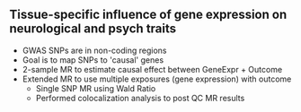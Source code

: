 Tissue-specific influence of gene expression on neurological and psych traits
-----------------------------------------------------------------------------

- GWAS SNPs are in non-coding regions
- Goal is to map SNPs to 'causal' genes
- 2-sample MR to estimate causal effect between GeneExpr + Outcome
- Extended MR to use multiple exposures (gene expression) with outcome
    - Single SNP MR using Wald Ratio
    - Performed colocalization analysis to post QC MR results
    
